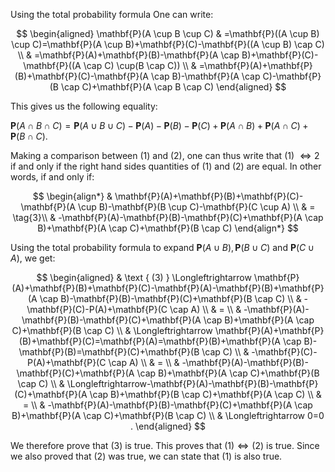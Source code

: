 
Using the total probability formula One can write:

$$
\begin{aligned}
\mathbf{P}(A \cup B \cup C) & =\mathbf{P}((A \cup B) \cup C)=\mathbf{P}(A \cup B)+\mathbf{P}(C)-\mathbf{P}((A \cup B) \cap C) \\
& =\mathbf{P}(A)+\mathbf{P}(B)-\mathbf{P}(A \cap B)+\mathbf{P}(C)-\mathbf{P}((A \cap C) \cup(B \cap C)) \\
& =\mathbf{P}(A)+\mathbf{P}(B)+\mathbf{P}(C)-\mathbf{P}(A \cap B)-\mathbf{P}(A \cap C)-\mathbf{P}(B \cap C)+\mathbf{P}(A \cap B \cap C)
\end{aligned}
$$

This gives us the following equality:

$\mathbf{P}(A \cap B \cap C)=\mathbf{P}(A \cup B \cup C)-\mathbf{P}(A)-\mathbf{P}(B)-\mathbf{P}(C)+\mathbf{P}(A \cap B)+\mathbf{P}(A \cap C)+\mathbf{P}(B \cap C)$.

Making a comparison between (1) and (2), one can thus write that (1) $\Longleftrightarrow 2$ if and only if the right hand sides quantities of (1) and (2) are equal. In other words, if and only if:

$$
\begin{align*}
& \mathbf{P}(A)+\mathbf{P}(B)+\mathbf{P}(C)-\mathbf{P}(A \cup B)-\mathbf{P}(B \cup C)-\mathbf{P}(C \cup A) \\
& =  \tag{3}\\
& -\mathbf{P}(A)-\mathbf{P}(B)-\mathbf{P}(C)+\mathbf{P}(A \cap B)+\mathbf{P}(A \cap C)+\mathbf{P}(B \cap C)
\end{align*}
$$

Using the total probability formula to expand $\mathbf{P}(A \cup B), \mathbf{P}(B \cup C)$ and $\mathbf{P}(C \cup A)$, we get:

$$
\begin{aligned}
& \text { (3) } \Longleftrightarrow \mathbf{P}(A)+\mathbf{P}(B)+\mathbf{P}(C)-\mathbf{P}(A)-\mathbf{P}(B)+\mathbf{P}(A \cap B)-\mathbf{P}(B)-\mathbf{P}(C)+\mathbf{P}(B \cap C) \\
& -\mathbf{P}(C)-P(A)+\mathbf{P}(C \cap A) \\
& = \\
& -\mathbf{P}(A)-\mathbf{P}(B)-\mathbf{P}(C)+\mathbf{P}(A \cap B)+\mathbf{P}(A \cap C)+\mathbf{P}(B \cap C) \\
& \Longleftrightarrow \mathbf{P}(A)+\mathbf{P}(B)+\mathbf{P}(C)=\mathbf{P}(A)=\mathbf{P}(B)+\mathbf{P}(A \cap B)-\mathbf{P}(B)=\mathbf{P}(C)+\mathbf{P}(B \cap C) \\
& -\mathbf{P}(C)-P(A)+\mathbf{P}(C \cap A) \\
& = \\
& -\mathbf{P}(A)-\mathbf{P}(B)-\mathbf{P}(C)+\mathbf{P}(A \cap B)+\mathbf{P}(A \cap C)+\mathbf{P}(B \cap C) \\
& \Longleftrightarrow-\mathbf{P}(A)-\mathbf{P}(B)-\mathbf{P}(C)+\mathbf{P}(A \cap B)+\mathbf{P}(B \cap C)+\mathbf{P}(A \cap C) \\
& = \\
& -\mathbf{P}(A)-\mathbf{P}(B)-\mathbf{P}(C)+\mathbf{P}(A \cap B)+\mathbf{P}(A \cap C)+\mathbf{P}(B \cap C) \\
& \Longleftrightarrow 0=0 .
\end{aligned}
$$

We therefore prove that $(3)$ is true. This proves that $(1) \Longleftrightarrow(2)$ is true. Since we also proved that (2) was true, we can state that (1) is also true.
